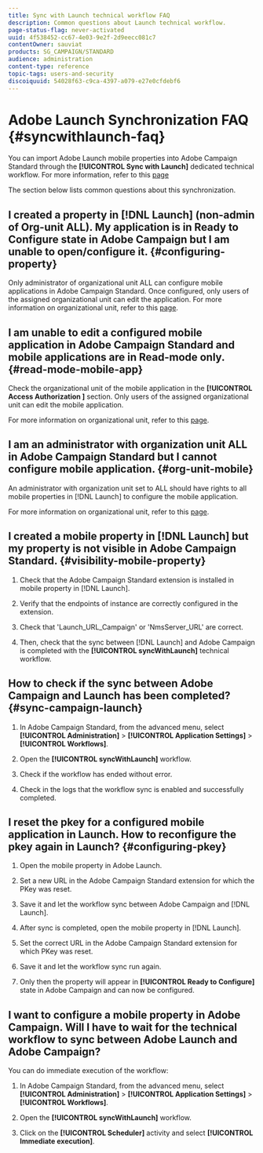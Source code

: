 ```yaml
---
title: Sync with Launch technical workflow FAQ
description: Common questions about Launch technical workflow.
page-status-flag: never-activated
uuid: 4f538452-cc67-4e03-9e2f-2d9eecc081c7
contentOwner: sauviat
products: SG_CAMPAIGN/STANDARD
audience: administration
content-type: reference
topic-tags: users-and-security
discoiquuid: 54028f63-c9ca-4397-a079-e27e0cfdebf6
---
```


# Adobe Launch Synchronization FAQ {#syncwithlaunch-faq}

You can import Adobe Launch mobile properties into Adobe Campaign Standard through the **[!UICONTROL Sync with Launch]** dedicated technical workflow. For more information, refer to this [page](../../administration/using/technical-workflows.md)

The section below lists common questions about this synchronization.

## I created a property in [!DNL Launch] (non-admin of Org-unit ALL). My application is in Ready to Configure state in Adobe Campaign but I am unable to open/configure it. {#configuring-property}

Only administrator of organizational unit ALL can configure mobile applications in Adobe Campaign Standard. Once configured, only users of the assigned organizational unit can edit the 
application. For more information on organizational unit, refer to this [page](../../administration/using/organizational-units.md).

## I am unable to edit a configured mobile application in Adobe Campaign Standard and mobile applications are in Read-mode only. {#read-mode-mobile-app}

Check the organizational unit of the mobile application in the **[!UICONTROL Access Authorization ]** section. Only users of the assigned organizational unit can edit the mobile application.

For more information on organizational unit, refer to this [page](../../administration/using/organizational-units.md).

## I am an administrator with organization unit ALL in Adobe Campaign Standard but I cannot configure mobile application. {#org-unit-mobile}

An administrator with organization unit set to ALL should have rights to all mobile properties in [!DNL Launch] to configure the mobile application.

For more information on organizational unit, refer to this [page](../../administration/using/organizational-units.md).

## I created a mobile property in [!DNL Launch] but my property is not visible in Adobe Campaign Standard. {#visibility-mobile-property}

1. Check that the Adobe Campaign Standard extension is installed in mobile property in [!DNL Launch].

1. Verify that the endpoints of instance are correctly configured in the extension.

1. Check that 'Launch_URL_Campaign' or 'NmsServer_URL' are correct.

1. Then, check that the sync between [!DNL Launch] and Adobe Campaign is completed with the **[!UICONTROL syncWithLaunch]** technical workflow.

## How to check if the sync between Adobe Campaign and Launch has been completed? {#sync-campaign-launch}

1. In Adobe Campaign Standard, from the advanced menu, select **[!UICONTROL Administration]** > **[!UICONTROL Application Settings]** > **[!UICONTROL Workflows]**. 

1. Open the **[!UICONTROL syncWithLaunch]** workflow.

1. Check if the workflow has ended without error.

1. Check in the logs that the workflow sync is enabled and successfully completed.

## I reset the pkey for a configured mobile application in Launch. How to reconfigure the pkey again in Launch? {#configuring-pkey}

1. Open the mobile property in Adobe Launch.

1. Set a new URL in the Adobe Campaign Standard extension for which the PKey was reset.

1. Save it and let the workflow sync between Adobe Campaign and [!DNL Launch].

1. After sync is completed, open the mobile property in [!DNL Launch].

1. Set the correct URL in the Adobe Campaign Standard extension for which PKey was reset.

1. Save it and let the workflow sync run again.

1. Only then the property will appear in **[!UICONTROL Ready to Configure]** state in Adobe Campaign and can now be configured.

## I want to configure a mobile property in Adobe Campaign. Will I have to wait for the technical workflow to sync between Adobe Launch and Adobe Campaign?

You can do immediate execution of the workflow:

1. In Adobe Campaign Standard, from the advanced menu, select **[!UICONTROL Administration]** > **[!UICONTROL Application Settings]** > **[!UICONTROL Workflows]**. 

1. Open the **[!UICONTROL syncWithLaunch]** workflow.

1. Click on the **[!UICONTROL Scheduler]** activity and select **[!UICONTROL Immediate execution]**.
